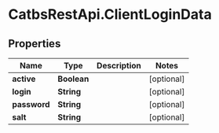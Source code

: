 # CatbsRestApi.ClientLoginData

## Properties
Name | Type | Description | Notes
------------ | ------------- | ------------- | -------------
**active** | **Boolean** |  | [optional] 
**login** | **String** |  | [optional] 
**password** | **String** |  | [optional] 
**salt** | **String** |  | [optional] 



